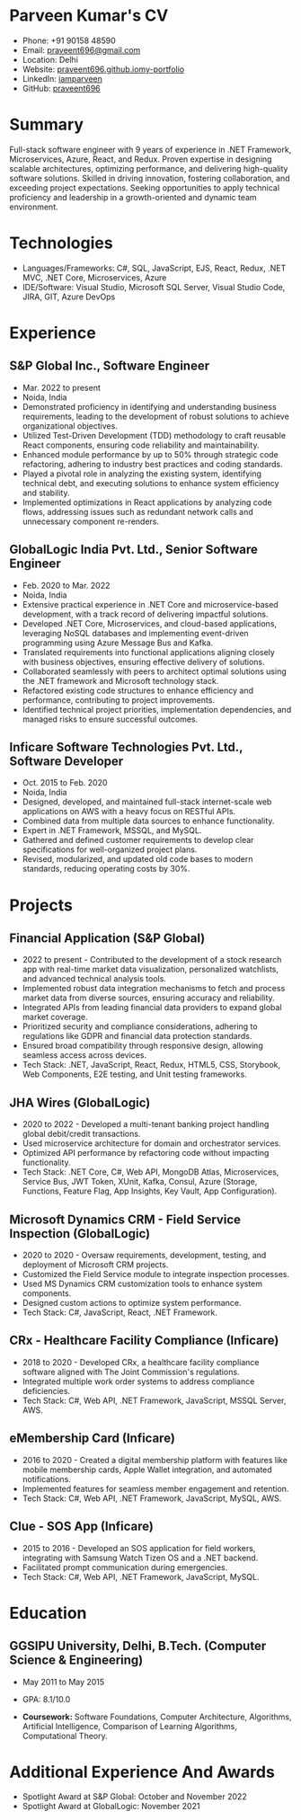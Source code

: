 # Parveen Kumar's CV

- Phone: +91 90158 48590
- Email: [praveent696@gmail.com](mailto:praveent696@gmail.com)
- Location: Delhi
- Website: [praveent696.github.iomy-portfolio](https://praveent696.github.io/my-portfolio)
- LinkedIn: [iamparveen](https://linkedin.com/in/iamparveen)
- GitHub: [praveent696](https://github.com/praveent696)


# Summary

Full-stack software engineer with 9 years of experience in .NET Framework, Microservices, Azure, React, and Redux. Proven expertise in designing scalable architectures, optimizing performance, and delivering high-quality software solutions. Skilled in driving innovation, fostering collaboration, and exceeding project expectations. Seeking opportunities to apply technical proficiency and leadership in a growth-oriented and dynamic team environment.

# Technologies

- Languages/Frameworks: C#, SQL, JavaScript, EJS, React, Redux, .NET MVC, .NET Core, Microservices, Azure
- IDE/Software: Visual Studio, Microsoft SQL Server, Visual Studio Code, JIRA, GIT, Azure DevOps
# Experience

## S&P Global Inc., Software Engineer

- Mar. 2022 to present 
- Noida, India 
- Demonstrated proficiency in identifying and understanding business requirements, leading to the development of robust solutions to achieve organizational objectives.
- Utilized Test-Driven Development (TDD) methodology to craft reusable React components, ensuring code reliability and maintainability.
- Enhanced module performance by up to 50% through strategic code refactoring, adhering to industry best practices and coding standards.
- Played a pivotal role in analyzing the existing system, identifying technical debt, and executing solutions to enhance system efficiency and stability.
- Implemented optimizations in React applications by analyzing code flows, addressing issues such as redundant network calls and unnecessary component re-renders.

## GlobalLogic India Pvt. Ltd., Senior Software Engineer

- Feb. 2020 to Mar. 2022 
- Noida, India 
- Extensive practical experience in .NET Core and microservice-based development, with a track record of delivering impactful solutions.
- Developed .NET Core, Microservices, and cloud-based applications, leveraging NoSQL databases and implementing event-driven programming using Azure Message Bus and Kafka.
- Translated requirements into functional applications aligning closely with business objectives, ensuring effective delivery of solutions.
- Collaborated seamlessly with peers to architect optimal solutions using the .NET framework and Microsoft technology stack.
- Refactored existing code structures to enhance efficiency and performance, contributing to project improvements.
- Identified technical project priorities, implementation dependencies, and managed risks to ensure successful outcomes.

## Inficare Software Technologies Pvt. Ltd., Software Developer

- Oct. 2015 to Feb. 2020 
- Noida, India 
- Designed, developed, and maintained full-stack internet-scale web applications on AWS with a heavy focus on RESTful APIs.
- Combined data from multiple data sources to enhance functionality.
- Expert in .NET Framework, MSSQL, and MySQL.
- Gathered and defined customer requirements to develop clear specifications for well-organized project plans.
- Revised, modularized, and updated old code bases to modern standards, reducing operating costs by 30%.

# Projects

## Financial Application (S&P Global)

- 2022 to present - Contributed to the development of a stock research app with real-time market data visualization, personalized watchlists, and advanced technical analysis tools.
- Implemented robust data integration mechanisms to fetch and process market data from diverse sources, ensuring accuracy and reliability.
- Integrated APIs from leading financial data providers to expand global market coverage.
- Prioritized security and compliance considerations, adhering to regulations like GDPR and financial data protection standards.
- Ensured broad compatibility through responsive design, allowing seamless access across devices.
- Tech Stack: .NET, JavaScript, React, Redux, HTML5, CSS, Storybook, Web Components, E2E testing, and Unit testing frameworks.

## JHA Wires (GlobalLogic)

- 2020 to 2022 - Developed a multi-tenant banking project handling global debit/credit transactions.
- Used microservice architecture for domain and orchestrator services.
- Optimized API performance by refactoring code without impacting functionality.
- Tech Stack: .NET Core, C#, Web API, MongoDB Atlas, Microservices, Service Bus, JWT Token, XUnit, Kafka, Consul, Azure (Storage, Functions, Feature Flag, App Insights, Key Vault, App Configuration).

## Microsoft Dynamics CRM - Field Service Inspection (GlobalLogic)

- 2020 to 2020 - Oversaw requirements, development, testing, and deployment of Microsoft CRM projects.
- Customized the Field Service module to integrate inspection processes.
- Used MS Dynamics CRM customization tools to enhance system components.
- Designed custom actions to optimize system performance.
- Tech Stack: C#, JavaScript, React, .NET Framework.

## CRx - Healthcare Facility Compliance (Inficare)

- 2018 to 2020 - Developed CRx, a healthcare facility compliance software aligned with The Joint Commission's regulations.
- Integrated multiple work order systems to address compliance deficiencies.
- Tech Stack: C#, Web API, .NET Framework, JavaScript, MSSQL Server, AWS.

## eMembership Card (Inficare)

- 2016 to 2020 - Created a digital membership platform with features like mobile membership cards, Apple Wallet integration, and automated notifications.
- Implemented features for seamless member engagement and retention.
- Tech Stack: C#, Web API, .NET Framework, JavaScript, MySQL, AWS.

## Clue - SOS App (Inficare)

- 2015 to 2016 - Developed an SOS application for field workers, integrating with Samsung Watch Tizen OS and a .NET backend.
- Facilitated prompt communication during emergencies.
- Tech Stack: C#, Web API, .NET Framework, JavaScript, MySQL.

# Education

## GGSIPU University, Delhi, B.Tech. (Computer Science & Engineering)

- May 2011 to May 2015 

- GPA: 8.1/10.0
- **Coursework:** Software Foundations, Computer Architecture, Algorithms, Artificial Intelligence, Comparison of Learning Algorithms, Computational Theory.

# Additional Experience And Awards

- Spotlight Award at S&P Global: October and November 2022
- Spotlight Award at GlobalLogic: November 2021
